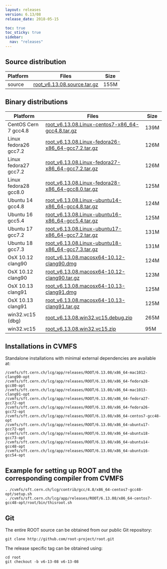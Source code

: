 ```yaml
---
layout: releases
version: 6.13/08
release_date: 2018-05-15

toc: true
toc_sticky: true
sidebar:
  nav: "releases"
---
```



## Source distribution

| Platform       | Files | Size |
|-----------|-------|-----|
| source | [root_v6.13.08.source.tar.gz](https://root.cern/download/root_v6.13.08.source.tar.gz) | 155M |


## Binary distributions

| Platform       | Files | Size |
|-----------|-------|-----|
| CentOS Cern 7 gcc4.8 | [root_v6.13.08.Linux-centos7-x86_64-gcc4.8.tar.gz](https://root.cern/download/root_v6.13.08.Linux-centos7-x86_64-gcc4.8.tar.gz) | 139M |
| Linux fedora26 gcc7.2 | [root_v6.13.08.Linux-fedora26-x86_64-gcc7.2.tar.gz](https://root.cern/download/root_v6.13.08.Linux-fedora26-x86_64-gcc7.2.tar.gz) | 126M |
| Linux fedora27 gcc7.2 | [root_v6.13.08.Linux-fedora27-x86_64-gcc7.2.tar.gz](https://root.cern/download/root_v6.13.08.Linux-fedora27-x86_64-gcc7.2.tar.gz) | 126M |
| Linux fedora28 gcc8.0 | [root_v6.13.08.Linux-fedora28-x86_64-gcc8.0.tar.gz](https://root.cern/download/root_v6.13.08.Linux-fedora28-x86_64-gcc8.0.tar.gz) | 125M |
| Ubuntu 14 gcc4.8 | [root_v6.13.08.Linux-ubuntu14-x86_64-gcc4.8.tar.gz](https://root.cern/download/root_v6.13.08.Linux-ubuntu14-x86_64-gcc4.8.tar.gz) | 124M |
| Ubuntu 16 gcc5.4 | [root_v6.13.08.Linux-ubuntu16-x86_64-gcc5.4.tar.gz](https://root.cern/download/root_v6.13.08.Linux-ubuntu16-x86_64-gcc5.4.tar.gz) | 125M |
| Ubuntu 17 gcc7.2 | [root_v6.13.08.Linux-ubuntu17-x86_64-gcc7.2.tar.gz](https://root.cern/download/root_v6.13.08.Linux-ubuntu17-x86_64-gcc7.2.tar.gz) | 131M |
| Ubuntu 18 gcc7.3 | [root_v6.13.08.Linux-ubuntu18-x86_64-gcc7.3.tar.gz](https://root.cern/download/root_v6.13.08.Linux-ubuntu18-x86_64-gcc7.3.tar.gz) | 131M |
| OsX 10.12 clang90 | [root_v6.13.08.macosx64-10.12-clang90.dmg](https://root.cern/download/root_v6.13.08.macosx64-10.12-clang90.dmg) | 124M |
| OsX 10.12 clang90 | [root_v6.13.08.macosx64-10.12-clang90.tar.gz](https://root.cern/download/root_v6.13.08.macosx64-10.12-clang90.tar.gz) | 123M |
| OsX 10.13 clang91 | [root_v6.13.08.macosx64-10.13-clang91.dmg](https://root.cern/download/root_v6.13.08.macosx64-10.13-clang91.dmg) | 125M |
| OsX 10.13 clang91 | [root_v6.13.08.macosx64-10.13-clang91.tar.gz](https://root.cern/download/root_v6.13.08.macosx64-10.13-clang91.tar.gz) | 125M |
| win32.vc15 (dbg) | [root_v6.13.08.win32.vc15.debug.zip](https://root.cern/download/root_v6.13.08.win32.vc15.debug.zip) | 265M |
| win32.vc15 | [root_v6.13.08.win32.vc15.zip](https://root.cern/download/root_v6.13.08.win32.vc15.zip) |  95M |



## Installations in CVMFS
Standalone installations with minimal external dependencies are available at:
~~~
/cvmfs/sft.cern.ch/lcg/app/releases/ROOT/6.13.08/x86_64-mac1012-clang90-opt
/cvmfs/sft.cern.ch/lcg/app/releases/ROOT/6.13.08/x86_64-fedora28-gcc80-opt
/cvmfs/sft.cern.ch/lcg/app/releases/ROOT/6.13.08/x86_64-mac1013-clang91-opt
/cvmfs/sft.cern.ch/lcg/app/releases/ROOT/6.13.08/x86_64-fedora27-gcc72-opt
/cvmfs/sft.cern.ch/lcg/app/releases/ROOT/6.13.08/x86_64-fedora26-gcc72-opt
/cvmfs/sft.cern.ch/lcg/app/releases/ROOT/6.13.08/x86_64-centos7-gcc48-opt
/cvmfs/sft.cern.ch/lcg/app/releases/ROOT/6.13.08/x86_64-ubuntu17-gcc72-opt
/cvmfs/sft.cern.ch/lcg/app/releases/ROOT/6.13.08/x86_64-ubuntu18-gcc73-opt
/cvmfs/sft.cern.ch/lcg/app/releases/ROOT/6.13.08/x86_64-ubuntu14-gcc48-opt
/cvmfs/sft.cern.ch/lcg/app/releases/ROOT/6.13.08/x86_64-ubuntu16-gcc54-opt
~~~


## Example for setting up ROOT and the corresponding compiler from CVMFS
~~~
. /cvmfs/sft.cern.ch/lcg/contrib/gcc/4.8/x86_64-centos7-gcc48-opt/setup.sh
. /cvmfs/sft.cern.ch/lcg/app/releases/ROOT/6.13.08/x86_64-centos7-gcc48-opt/root/bin/thisroot.sh
~~~

## Git
The entire ROOT source can be obtained from our public Git repository:

~~~
git clone http://github.com/root-project/root.git
~~~
The release specific tag can be obtained using:
~~~
cd root
git checkout -b v6-13-08 v6-13-08
~~~

